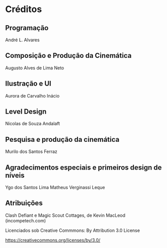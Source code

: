 # Créditos

## Programação
André L. Alvares

## Composição e Produção da Cinemática
Augusto Alves de Lima Neto

## Ilustração e UI
Aurora de Carvalho Inácio

## Level Design
Nicolas de Souza Andalaft

## Pesquisa e produção da cinemática
Murilo dos Santos Ferraz

## Agradecimentos especiais e primeiros design de níveis
Ygo dos Santos Lima
Matheus Verginassi Leque

## Atribuições
Clash Defiant e Magic Scout Cottages, de Kevin MacLeod (incompetech.com)

Licenciados sob Creative Commmons: By Attribution 3.0 License

https://creativecommons.org/licenses/by/3.0/
